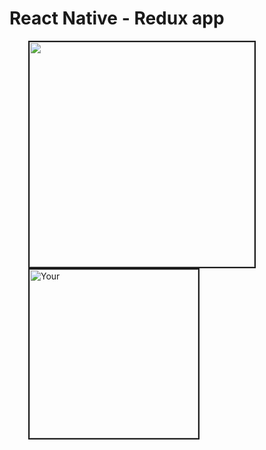#   React Native - Redux app 



<div>
<img src="https://user-images.githubusercontent.com/41586190/46261034-9e8aaa80-c50b-11e8-8d34-37ca47cc0874.png" style="max-width:100% height="640" width="360" hspace="30" border="2">
<img src="https://user-images.githubusercontent.com/41586190/46767617-27bb9180-cd03-11e8-9ffd-1f1cb8cad471.gif" alt=Your browser does not support the video tag. style="max-width:100% height="480" width="270" hspace="30" border="2">
</div>
